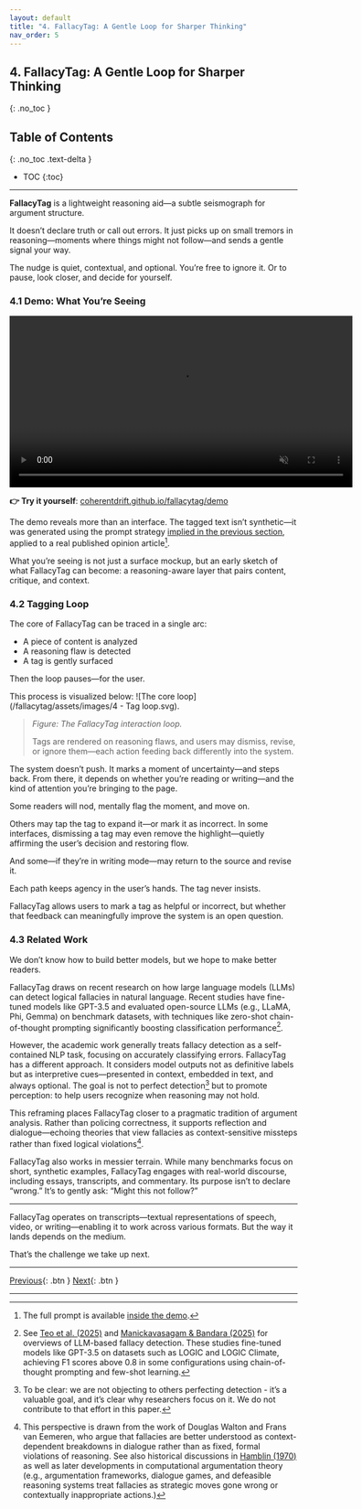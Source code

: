 ```yaml
---
layout: default
title: "4. FallacyTag: A Gentle Loop for Sharper Thinking"
nav_order: 5
---
```


## 4. FallacyTag: A Gentle Loop for Sharper Thinking
{: .no_toc }

## Table of Contents
{: .no_toc .text-delta }

- TOC
{:toc}
---

**FallacyTag** is a lightweight reasoning aid—a subtle seismograph for argument structure.

It doesn’t declare truth or call out errors. It just picks up on small tremors in reasoning—moments where things might not follow—and sends a gentle signal your way.

The nudge is quiet, contextual, and optional. You’re free to ignore it. Or to pause, look closer, and decide for yourself.

### 4.1 Demo: What You’re Seeing

<video width="600" controls controls autoplay muted loop>
  <source src="{{ '/assets/fallacytag_demo.mp4' | relative_url }}" type="video/mp4">
  Your browser does not support the video tag.
</video>

**👉 Try it yourself**: [coherentdrift.github.io/fallacytag/demo](/fallacytag/demo/?theme=academic)

The demo reveals more than an interface. The tagged text isn’t synthetic—it was generated using the prompt strategy [implied in the previous section](/fallacytag/pages/03/03-scaffolded-intelligence/#32-designing-within-limits), applied to a real published opinion article[^1].

What you’re seeing is not just a surface mockup, but an early sketch of what FallacyTag can become: a reasoning-aware layer that pairs content, critique, and context.

### 4.2 Tagging Loop

The core of FallacyTag can be traced in a single arc:

- A piece of content is analyzed
- A reasoning flaw is detected
- A tag is gently surfaced

Then the loop pauses—for the user.

This process is visualized below:
![The core loop](/fallacytag/assets/images/4 - Tag loop.svg).
> *Figure: The FallacyTag interaction loop.*
>  
> Tags are rendered on reasoning flaws, and users may dismiss, revise, or ignore them—each action feeding back differently into the system.

The system doesn’t push. It marks a moment of uncertainty—and steps back. From there, it depends on whether you’re reading or writing—and the kind of attention you’re bringing to the page.

Some readers will nod, mentally flag the moment, and move on.

Others may tap the tag to expand it—or mark it as incorrect. In some interfaces, dismissing a tag may even remove the highlight—quietly affirming the user’s decision and restoring flow.

And some—if they’re in writing mode—may return to the source and revise it.

Each path keeps agency in the user’s hands. The tag never insists.

FallacyTag allows users to mark a tag as helpful or incorrect, but whether that feedback can meaningfully improve the system is an open question.

### 4.3 Related Work

We don’t know how to build better models, but we hope to make better readers.

FallacyTag draws on recent research on how large language models (LLMs) can detect logical fallacies in natural language. Recent studies have fine-tuned models like GPT-3.5 and evaluated open-source LLMs (e.g., LLaMA, Phi, Gemma) on benchmark datasets, with techniques like zero-shot chain-of-thought prompting significantly boosting classification performance[^2].

However, the academic work generally treats fallacy detection as a self-contained NLP task, focusing on accurately classifying errors. FallacyTag has a different approach. It considers model outputs not as definitive labels but as interpretive cues—presented in context, embedded in text, and always optional. The goal is not to perfect detection[^3] but to promote perception: to help users recognize when reasoning may not hold.

This reframing places FallacyTag closer to a pragmatic tradition of argument analysis. Rather than policing correctness, it supports reflection and dialogue—echoing theories that view fallacies as context-sensitive missteps rather than fixed logical violations[^4].

FallacyTag also works in messier terrain. While many benchmarks focus on short, synthetic examples, FallacyTag engages with real-world discourse, including essays, transcripts, and commentary. Its purpose isn’t to declare “wrong.” It’s to gently ask: “Might this not follow?”

---

FallacyTag operates on transcripts—textual representations of speech, video, or writing—enabling it to work across various formats. But the way it lands depends on the medium.

That’s the challenge we take up next.

---

[Previous](/fallacytag/pages/03/03-scaffolded-intelligence/){: .btn } [Next](/fallacytag/pages/05-modalities-and-fit/){: .btn }

---
[^1]: The full prompt is available [inside the demo](/fallacytag/demo).
[^2]: See [Teo et al. (2025)](https://doi.org/10.1007/978-981-96-8197-6_29) and [Manickavasagam & Bandara (2025)](https://doi.org/10.1007/978-3-031-90341-0_4) for overviews of LLM-based fallacy detection. These studies fine-tuned models like GPT-3.5 on datasets such as LOGIC and LOGIC Climate, achieving F1 scores above 0.8 in some configurations using chain-of-thought prompting and few-shot learning.
[^3]: To be clear: we are not objecting to others perfecting detection - it’s a valuable goal, and it’s clear why researchers focus on it. We do not contribute to that effort in this paper.
[^4]: This perspective is drawn from the work of Douglas Walton and Frans van Eemeren, who argue that fallacies are better understood as context-dependent breakdowns in dialogue rather than as fixed, formal violations of reasoning. See also historical discussions in [Hamblin (1970)](https://archive.org/details/fallacies0000hamb/page/n5/mode/2up) as well as later developments in computational argumentation theory (e.g., argumentation frameworks, dialogue games, and defeasible reasoning systems treat fallacies as strategic moves gone wrong or contextually inappropriate actions.)
